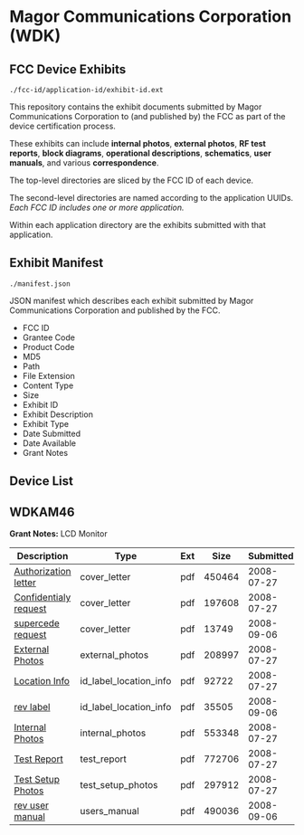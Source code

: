 # Magor Communications Corporation (WDK)
## FCC Device Exhibits

```
./fcc-id/application-id/exhibit-id.ext
```

This repository contains the exhibit documents submitted by Magor Communications Corporation to (and published by) the FCC as part of the device certification process.

These exhibits can include **internal photos**, **external photos**, **RF test reports**, **block diagrams**, **operational descriptions**, **schematics**, **user manuals**, and various **correspondence**.

The top-level directories are sliced by the FCC ID of each device.

The second-level directories are named according to the application UUIDs. *Each FCC ID includes one or more application.*

Within each application directory are the exhibits submitted with that application. 

## Exhibit Manifest

```
./manifest.json
```

JSON manifest which describes each exhibit submitted by Magor Communications Corporation and published by the FCC.

- FCC ID
- Grantee Code
- Product Code
- MD5
- Path
- File Extension
- Content Type
- Size
- Exhibit ID
- Exhibit Description
- Exhibit Type
- Date Submitted
- Date Available
- Grant Notes

## Device List
## WDKAM46
**Grant Notes:** LCD Monitor

| Description | Type | Ext | Size | Submitted | Available |
| ----------- | ---- | --- | ---- | --------- | --------- |
| [Authorization letter](WDKAM46/bdd506fe2757029c86fe5a9c5f47f7ac/976739.pdf) | cover_letter | pdf | 450464 | 2008-07-27 | 2008-07-28 |
| [Confidentialy request](WDKAM46/bdd506fe2757029c86fe5a9c5f47f7ac/976740.pdf) | cover_letter | pdf | 197608 | 2008-07-27 | 2008-07-28 |
| [supercede request](WDKAM46/bdd506fe2757029c86fe5a9c5f47f7ac/996590.pdf) | cover_letter | pdf | 13749 | 2008-09-06 | 2008-07-28 |
| [External Photos](WDKAM46/bdd506fe2757029c86fe5a9c5f47f7ac/976741.pdf) | external_photos | pdf | 208997 | 2008-07-27 | 2008-07-28 |
| [Location Info](WDKAM46/bdd506fe2757029c86fe5a9c5f47f7ac/976743.pdf) | id_label_location_info | pdf | 92722 | 2008-07-27 | 2008-07-28 |
| [rev label](WDKAM46/bdd506fe2757029c86fe5a9c5f47f7ac/996589.pdf) | id_label_location_info | pdf | 35505 | 2008-09-06 | 2008-07-28 |
| [Internal Photos](WDKAM46/bdd506fe2757029c86fe5a9c5f47f7ac/976744.pdf) | internal_photos | pdf | 553348 | 2008-07-27 | 2008-07-28 |
| [Test Report](WDKAM46/bdd506fe2757029c86fe5a9c5f47f7ac/976747.pdf) | test_report | pdf | 772706 | 2008-07-27 | 2008-07-28 |
| [Test Setup Photos](WDKAM46/bdd506fe2757029c86fe5a9c5f47f7ac/976748.pdf) | test_setup_photos | pdf | 297912 | 2008-07-27 | 2008-07-28 |
| [rev user manual](WDKAM46/bdd506fe2757029c86fe5a9c5f47f7ac/996588.pdf) | users_manual | pdf | 490036 | 2008-09-06 | 2008-07-28 |
